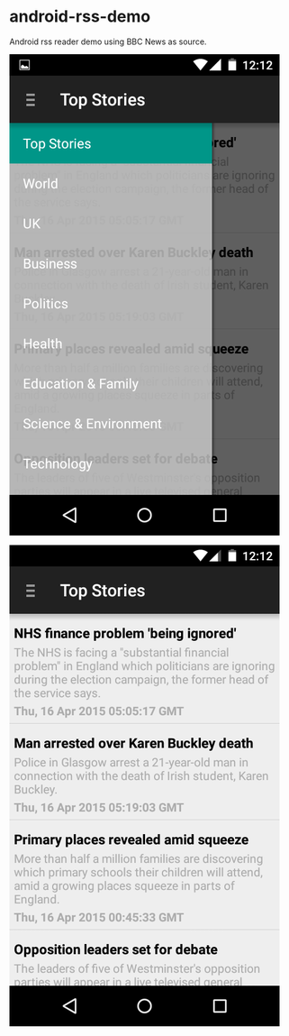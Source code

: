 # android-rss-demo
Android rss reader demo using BBC News as source.

![Screenshot](https://github.com/fida1989/android-rss-demo/blob/master/Screenshots/Screenshot_2015-04-16-12-12-31.png)

![Screenshot](https://github.com/fida1989/android-rss-demo/blob/master/Screenshots/Screenshot_2015-04-16-12-12-15.png)
